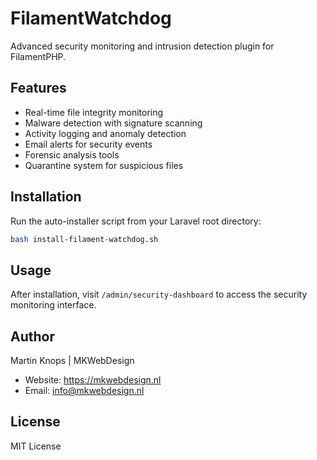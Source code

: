 # FilamentWatchdog

Advanced security monitoring and intrusion detection plugin for FilamentPHP.

## Features

- Real-time file integrity monitoring
- Malware detection with signature scanning
- Activity logging and anomaly detection
- Email alerts for security events
- Forensic analysis tools
- Quarantine system for suspicious files

## Installation

Run the auto-installer script from your Laravel root directory:

```bash
bash install-filament-watchdog.sh
```

## Usage

After installation, visit `/admin/security-dashboard` to access the security monitoring interface.

## Author

Martin Knops | MKWebDesign
- Website: https://mkwebdesign.nl
- Email: info@mkwebdesign.nl

## License

MIT License

